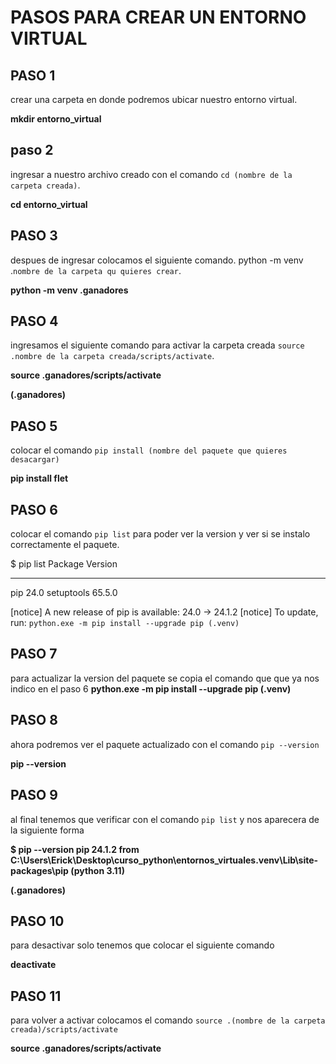 # PASOS PARA CREAR UN ENTORNO VIRTUAL

## PASO 1
crear una carpeta en donde podremos ubicar nuestro entorno virtual.

**mkdir entorno_virtual**
## paso 2
ingresar a nuestro archivo creado con el comando `cd (nombre de la carpeta creada)`.

**cd entorno_virtual**

## PASO 3
despues de ingresar colocamos el siguiente comando.
python -m venv .`nombre de la carpeta qu quieres crear`.

**python -m venv .ganadores**
## PASO 4
ingresamos el siguiente comando para activar la carpeta creada `source .nombre de la carpeta creada/scripts/activate`.

**source .ganadores/scripts/activate**

**(.ganadores)**
## PASO 5
colocar el comando `pip install (nombre del paquete que quieres desacargar)`

**pip install flet**

## PASO 6
colocar el comando `pip list` para poder ver la version y ver si se instalo correctamente el paquete.

$ pip list
Package    Version
---------- -------
pip        24.0
setuptools 65.5.0

[notice] A new release of pip is available: 24.0 -> 24.1.2
[notice] To update, run: `python.exe -m pip install --upgrade pip
(.venv)`

## PASO 7
para actualizar la version del paquete se copia el comando que que ya nos indico en el paso 6
**python.exe -m pip install --upgrade pip
(.venv)**
## PASO 8
ahora podremos ver el paquete actualizado con el comando `pip --version`

**pip --version**
## PASO 9
al final tenemos que verificar con el comando `pip list` y nos aparecera de la siguiente forma

**$ pip --version
pip 24.1.2 from C:\Users\Erick\Desktop\curso_python\entornos_virtuales\.venv\Lib\site-packages\pip (python 3.11)**

**(.ganadores)**
## PASO 10
para desactivar solo tenemos que colocar el siguiente comando

**deactivate**

## PASO 11
para volver a activar colocamos el comando  `source .(nombre de la carpeta creada)/scripts/activate`

**source .ganadores/scripts/activate**








